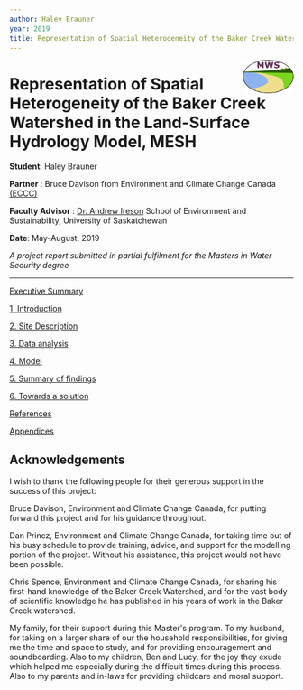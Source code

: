 ```yaml
---
author: Haley Brauner
year: 2019
title: Representation of Spatial Heterogeneity of the Baker Creek Watershed in the Land-Surface Hydrology Model, MESH
---
```


<img src="/images/MWS_logo_notext.png" align="right" width=90px>

# Representation of Spatial Heterogeneity of the Baker Creek Watershed in the Land-Surface Hydrology Model, MESH

**Student**: Haley Brauner

**Partner** : Bruce Davison from Environment and Climate Change Canada [(ECCC)](https://www.canada.ca/en/environment-climate-change.html)

**Faculty Advisor** : [Dr. Andrew Ireson](https://sens.usask.ca/people/faculty/core-faculty/ireson-andrew.php#AcademicCredentials) School of Environment and Sustainability, University of Saskatchewan

**Date**: May-August, 2019

*A project report submitted in partial fulfilment for the Masters in Water Security degree*

---

[Executive Summary](execsum.html)

[1. Introduction](intro.html)

[2. Site Description](site.html)

[3. Data analysis](data.html)

[4. Model](model.html)

[5. Summary of findings](findings.html)

[6. Towards a solution](solution.html)

[References](references.html)

[Appendices](appendix.html)

## Acknowledgements

I wish to thank the following people for their generous support in the success of this project:

Bruce Davison, Environment and Climate Change Canada, for putting forward this project and for his guidance throughout.

Dan Princz, Environment and Climate Change Canada, for taking time out of his busy schedule to provide training, advice, and support for the modelling portion of the project. Without his assistance, this project would not have been possible.

Chris Spence, Environment and Climate Change Canada, for sharing his first-hand knowledge of the Baker Creek Watershed, and for the vast body of scientific knowledge he has published in his years of work in the Baker Creek watershed.

My family, for their support during this Master's program. To my husband, for taking on a larger share of our the household responsibilities, for giving me the time and space to study, and for providing encouragement and soundboarding. Also to my children, Ben and Lucy, for the joy they exude which helped me especially during the difficult times during this process. Also to my parents and in-laws for providing childcare and moral support.
